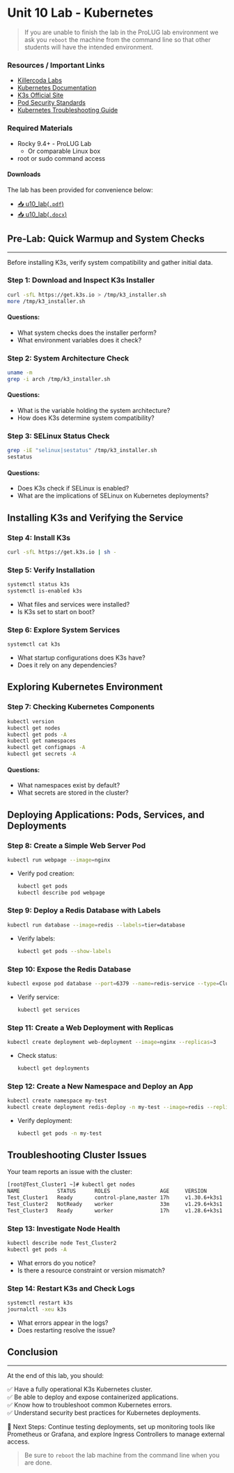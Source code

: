 # Unit 10 Lab - Kubernetes

> If you are unable to finish the lab in the ProLUG lab environment we ask you `reboot`
> the machine from the command line so that other students will have the intended environment.

### Resources / Important Links

- [Killercoda Labs](https://killercoda.com/learn)
- [Kubernetes Documentation](https://kubernetes.io/docs/concepts/overview/)
- [K3s Official Site](https://k3s.io/)
- [Pod Security Standards](https://kubernetes.io/docs/concepts/security/pod-security-standards/)
- [Kubernetes Troubleshooting Guide](https://kubernetes.io/docs/tasks/debug/)

### Required Materials

- Rocky 9.4+ - ProLUG Lab
  - Or comparable Linux box
- root or sudo command access

#### Downloads

The lab has been provided for convenience below:

- <a href="./assets/downloads/u10/u10_lab.pdf" target="_blank" download>📥 u10_lab(`.pdf`)</a>
- <a href="./assets/downloads/u10/u10_lab.docx" target="_blank" download>📥 u10_lab(`.docx`)</a>

## Pre-Lab: Quick Warmup and System Checks

---

Before installing K3s, verify system compatibility and gather initial data.

### Step 1: Download and Inspect K3s Installer

```sh
curl -sfL https://get.k3s.io > /tmp/k3_installer.sh
more /tmp/k3_installer.sh
```

#### Questions:

- What system checks does the installer perform?
- What environment variables does it check?

### Step 2: System Architecture Check

```sh
uname -m
grep -i arch /tmp/k3_installer.sh
```

#### Questions:

- What is the variable holding the system architecture?
- How does K3s determine system compatibility?

### Step 3: SELinux Status Check

```sh
grep -iE "selinux|sestatus" /tmp/k3_installer.sh
sestatus
```

#### Questions:

- Does K3s check if SELinux is enabled?
- What are the implications of SELinux on Kubernetes deployments?

## Installing K3s and Verifying the Service

### Step 4: Install K3s

```sh
curl -sfL https://get.k3s.io | sh -
```

### Step 5: Verify Installation

```sh
systemctl status k3s
systemctl is-enabled k3s
```

- What files and services were installed?
- Is K3s set to start on boot?

### Step 6: Explore System Services

```sh
systemctl cat k3s
```

- What startup configurations does K3s have?
- Does it rely on any dependencies?

## Exploring Kubernetes Environment

### Step 7: Checking Kubernetes Components

```sh
kubectl version
kubectl get nodes
kubectl get pods -A
kubectl get namespaces
kubectl get configmaps -A
kubectl get secrets -A
```

#### Questions:

- What namespaces exist by default?
- What secrets are stored in the cluster?

## Deploying Applications: Pods, Services, and Deployments

### Step 8: Create a Simple Web Server Pod

```sh
kubectl run webpage --image=nginx
```

- Verify pod creation:
  ```sh
  kubectl get pods
  kubectl describe pod webpage
  ```

### Step 9: Deploy a Redis Database with Labels

```sh
kubectl run database --image=redis --labels=tier=database
```

- Verify labels:
  ```sh
  kubectl get pods --show-labels
  ```

### Step 10: Expose the Redis Database

```sh
kubectl expose pod database --port=6379 --name=redis-service --type=ClusterIP
```

- Verify service:
  ```sh
  kubectl get services
  ```

### Step 11: Create a Web Deployment with Replicas

```sh
kubectl create deployment web-deployment --image=nginx --replicas=3
```

- Check status:
  ```sh
  kubectl get deployments
  ```

### Step 12: Create a New Namespace and Deploy an App

```sh
kubectl create namespace my-test
kubectl create deployment redis-deploy -n my-test --image=redis --replicas=2
```

- Verify deployment:
  ```sh
  kubectl get pods -n my-test
  ```

## Troubleshooting Cluster Issues

Your team reports an issue with the cluster:

```sh
[root@Test_Cluster1 ~]# kubectl get nodes
NAME            STATUS      ROLES                AGE     VERSION
Test_Cluster1   Ready       control-plane,master 17h     v1.30.6+k3s1
Test_Cluster2   NotReady    worker               33m     v1.29.6+k3s1
Test_Cluster3   Ready       worker               17h     v1.28.6+k3s1
```

### Step 13: Investigate Node Health

```sh
kubectl describe node Test_Cluster2
kubectl get pods -A
```

- What errors do you notice?
- Is there a resource constraint or version mismatch?

### Step 14: Restart K3s and Check Logs

```sh
systemctl restart k3s
journalctl -xeu k3s
```

- What errors appear in the logs?
- Does restarting resolve the issue?

## Conclusion

---

At the end of this lab, you should:

✅ Have a fully operational K3s Kubernetes cluster.  
✅ Be able to deploy and expose containerized applications.  
✅ Know how to troubleshoot common Kubernetes errors.  
✅ Understand security best practices for Kubernetes deployments.

📌 Next Steps: Continue testing deployments, set up monitoring tools like Prometheus or Grafana, and explore Ingress Controllers to manage external access.

> Be sure to `reboot` the lab machine from the command line when you are done.
